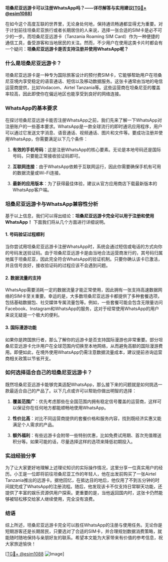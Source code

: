 **坦桑尼亚远游卡可以注册WhatsApp吗？——详尽解答与实用建议[[TG💪+ @esim1088](https://t.me/s/esim1088)]**

在如今这个高度互联的世界里，无论身处何地，保持通讯畅通都显得尤为重要。对于计划前往坦桑尼亚旅行或者长期居住的人来说，选择一张合适的SIM卡是必不可少的一步。而坦桑尼亚远游卡（Tanzania Roaming SIM Card）作为一种便捷的通信工具，备受游客和当地居民的关注。然而，不少用户在使用这类卡片时都会有一个疑问：**坦桑尼亚远游卡是否支持注册并使用WhatsApp呢？**

### 什么是坦桑尼亚远游卡？

坦桑尼亚远游卡是一种专为国际旅客设计的预付费SIM卡，它能够帮助用户在坦桑尼亚境内享受稳定的语音通话、短信以及移动数据服务。这张卡通常由当地的电信运营商提供，比如Vodacom、Airtel Tanzania等。这些运营商在坦桑尼亚的覆盖率较高，因此即使你在偏远地区也能享受到良好的网络连接。

### WhatsApp的基本要求

在探讨坦桑尼亚远游卡能否注册WhatsApp之前，我们先来了解一下WhatsApp对注册账户的一些基本要求。WhatsApp是一款全球流行的即时通讯应用程序，用户可以通过它发送文字消息、语音通话、视频通话、图片和文件等。要成功注册并使用WhatsApp，你需要满足以下几个条件：

1. **有效的手机号码**：这是注册WhatsApp的核心要素。无论是本地号码还是国际号码，只要能正常接收验证码即可。
   
2. **互联网连接**：由于WhatsApp依赖于互联网运行，因此你需要确保手机有可用的数据流量或Wi-Fi连接。

3. **最新的应用版本**：为了获得最佳体验，建议从官方应用商店下载最新版本的WhatsApp客户端。

### 坦桑尼亚远游卡与WhatsApp兼容性分析

基于以上信息，我们可以得出结论：**坦桑尼亚远游卡完全可以用于注册和使用WhatsApp！** 下面我们将从几个方面进行详细说明。

#### 1. 号码验证过程顺利

当你尝试用坦桑尼亚远游卡注册WhatsApp时，系统会通过短信或电话的方式向你的号码发送验证码。由于坦桑尼亚远游卡是由当地合法运营商发行的，其号码归属地属于坦桑尼亚，因此完全符合WhatsApp的验证机制。只要你确认该卡已激活，并且信号良好，接收验证码的过程应该不会遇到问题。

#### 2. 数据流量的支持

WhatsApp需要消耗一定的数据流量才能正常使用，因此拥有一张支持高速数据网络的SIM卡至关重要。幸运的是，大多数坦桑尼亚远游卡都提供了多种套餐选项，包括基础数据包、社交媒体专属流量包等。例如，一些套餐可能会包含无限量访问Facebook、Instagram和WhatsApp的服务，这对于经常使用WhatsApp的用户来说无疑是一个极大的便利。

#### 3. 国际漫游功能

如果你是跨国旅行者，那么了解你的远游卡是否支持国际漫游也非常重要。部分坦桑尼亚远游卡允许用户在全球范围内切换至本地网络，从而避免高额的国际漫游费用。即便如此，在境外使用WhatsApp仍需注意数据流量成本，建议提前咨询运营商相关政策以节省开支。

### 如何选择适合自己的坦桑尼亚远游卡？

既然坦桑尼亚远游卡能够完美适配WhatsApp，那么接下来的问题就是如何挑选一款最适合自己的产品了。以下几点或许可以帮助你做出明智的选择：

1. **覆盖范围广**：优先考虑那些在全国范围内拥有稳定信号覆盖的运营商，这样可以保证你在任何地方都能顺畅地使用WhatsApp。

2. **性价比高**：对比不同运营商提供的套餐价格和服务内容，找到既经济实惠又能满足个人需求的产品。

3. **额外福利**：有些远游卡会附带一些特别优惠，比如免费试用期、首次充值赠送积分等。如果可能的话，尽量选择这样的选项来降低初期投入。

### 实战经验分享

为了让大家更好地理解上述理论知识的实际操作情况，这里分享一位真实用户的经历。小王是一位即将前往坦桑尼亚工作的年轻人，他在出发前购买了一张Airtel Tanzania推出的远游卡。据他回忆，在抵达目的地后，他仅用了不到五分钟的时间就完成了WhatsApp的注册流程。随后，他发现该卡不仅支持日常聊天功能，还提供了丰富的娱乐资源供用户探索。更重要的是，当他返回国内时，这张卡仍然能够被轻松移交给家人继续使用，完全没有浪费。

### 结语

综上所述，坦桑尼亚远游卡完全可以胜任WhatsApp的注册与使用任务。无论你是短期游客还是长期居民，只要选对了合适的SIM卡，并合理规划数据消费策略，就能随时随地保持与亲朋好友的联系。希望本文能为大家带来有价值的参考信息，祝大家旅途愉快！

[[TG💪+ @esim1088](https://t.me/s/esim1088) ![Image](https://i.postimg.cc/4NQfJmqS/Snipaste-2025-05-13-00-14-12.png)]